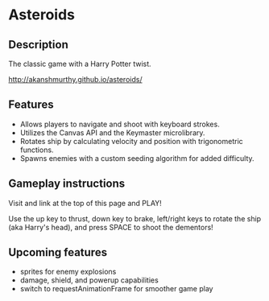 # Asteroids

## Description

The classic game with a Harry Potter twist.

http://akanshmurthy.github.io/asteroids/  

## Features
- Allows players to navigate and shoot with keyboard strokes.
- Utilizes the Canvas API and the Keymaster microlibrary. 
- Rotates ship by calculating velocity and position with trigonometric functions. 
- Spawns enemies with a custom seeding algorithm for added difficulty. 

## Gameplay instructions

Visit and link at the top of this page and PLAY!

Use the up key to thrust, down key to brake, left/right keys to rotate the ship (aka Harry's head), and press SPACE to shoot the dementors!

## Upcoming features
- sprites for enemy explosions
- damage, shield, and powerup capabilities 
- switch to requestAnimationFrame for smoother game play
